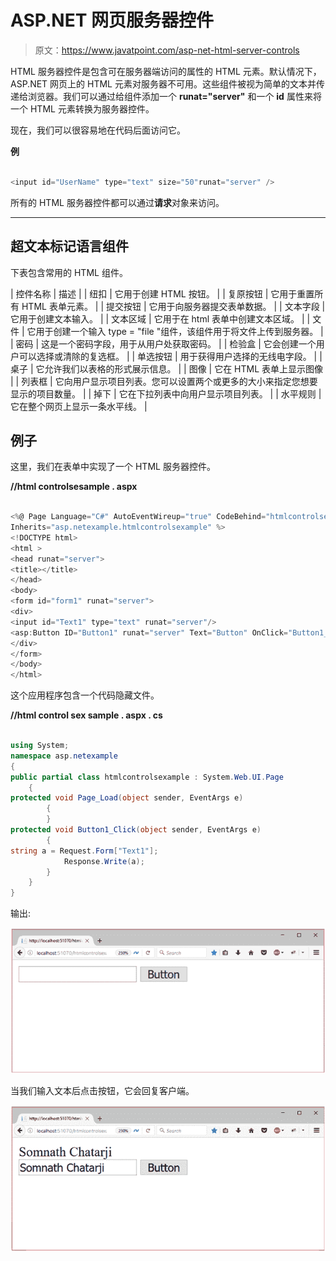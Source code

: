 # ASP.NET 网页服务器控件

> 原文：<https://www.javatpoint.com/asp-net-html-server-controls>

HTML 服务器控件是包含可在服务器端访问的属性的 HTML 元素。默认情况下，ASP.NET 网页上的 HTML 元素对服务器不可用。这些组件被视为简单的文本并传递给浏览器。我们可以通过给组件添加一个 **runat="server"** 和一个 **id** 属性来将一个 HTML 元素转换为服务器控件。

现在，我们可以很容易地在代码后面访问它。

**例**

```cs

<input id="UserName" type="text" size="50"runat="server" />

```

所有的 HTML 服务器控件都可以通过**请求**对象来访问。

* * *

## 超文本标记语言组件

下表包含常用的 HTML 组件。

| 控件名称 | 描述 |
| 纽扣 | 它用于创建 HTML 按钮。 |
| 复原按钮 | 它用于重置所有 HTML 表单元素。 |
| 提交按钮 | 它用于向服务器提交表单数据。 |
| 文本字段 | 它用于创建文本输入。 |
| 文本区域 | 它用于在 html 表单中创建文本区域。 |
| 文件 | 它用于创建一个输入 type = "file "组件，该组件用于将文件上传到服务器。 |
| 密码 | 这是一个密码字段，用于从用户处获取密码。 |
| 检验盒 | 它会创建一个用户可以选择或清除的复选框。 |
| 单选按钮 | 用于获得用户选择的无线电字段。 |
| 桌子 | 它允许我们以表格的形式展示信息。 |
| 图像 | 它在 HTML 表单上显示图像 |
| 列表框 | 它向用户显示项目列表。您可以设置两个或更多的大小来指定您想要显示的项目数量。 |
| 掉下 | 它在下拉列表中向用户显示项目列表。 |
| 水平规则 | 它在整个网页上显示一条水平线。 |

## 例子

这里，我们在表单中实现了一个 HTML 服务器控件。

**//html controlsesample . aspx**

```cs

<%@ Page Language="C#" AutoEventWireup="true" CodeBehind="htmlcontrolsexample.aspx.cs" 
Inherits="asp.netexample.htmlcontrolsexample" %>
<!DOCTYPE html>
<html >
<head runat="server">
<title></title>
</head>
<body>
<form id="form1" runat="server">
<div>
<input id="Text1" type="text" runat="server"/>
<asp:Button ID="Button1" runat="server" Text="Button" OnClick="Button1_Click"/>
</div>
</form>
</body>
</html>

```

这个应用程序包含一个代码隐藏文件。

**//html control sex sample . aspx . cs**

```cs

using System;
namespace asp.netexample
{
public partial class htmlcontrolsexample : System.Web.UI.Page
    {
protected void Page_Load(object sender, EventArgs e)
        {
        }
protected void Button1_Click(object sender, EventArgs e)
        {
string a = Request.Form["Text1"];
            Response.Write(a);
        }
    }
}

```

输出:

![ASP Server controls 1](img/857a1550f16758e89ea4e4536910976a.png)

当我们输入文本后点击按钮，它会回复客户端。

![ASP Server controls 2](img/6d5c6caf29784c417ab954f88b1d949b.png)